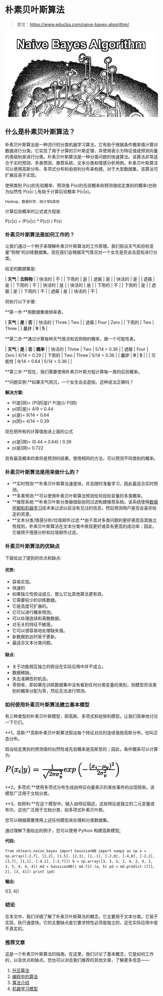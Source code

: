 # 朴素贝叶斯算法

> 原文：<https://www.educba.com/naive-bayes-algorithm/>

![Naive-Bayes-Algorithm](img/67911b54161b35a02a719824563b4597.png)



## 什么是朴素贝叶斯算法？

朴素贝叶斯算法是一种流行的分类机器学习算法，它有助于根据条件概率值计算对数据进行分类。它实现了用于计算的贝叶斯定理，并使用表示为特征值或预测向量的类级别来进行分类。朴素贝叶斯算法是一种分类问题的快速算法。该算法非常适合于实时预测、多类预测、推荐系统、文本分类和情感分析用例。朴素贝叶斯算法可以使用高斯分布、多项式分布和伯努利分布来构建。对于大型数据集，该算法可扩展且易于实现。

使用类别 P(c)的先验概率、预测值 P(x)的先验概率和预测值给定类别的概率(也称为似然性 P(x|c ),有助于计算后验概率 P(c|x)。

<small>Hadoop、数据科学、统计学&其他</small>

计算后验概率的公式或方程是:

P(c|x) = (P(x|c) * P(c)) / P(x)

### 朴素贝叶斯算法是如何工作的？

让我们通过一个例子来理解朴素贝叶斯算法的工作原理。我们假设天气和目标变量“购物”的训练数据集。现在我们会根据天气情况对一个女生是否会去逛街进行分类。

给定的数据集是:

| **天气** | **去购物** |
| 快活的 | 不 |
| 下雨的 | 是 |
| 遮蔽 | 是 |
| 快活的 | 是 |
| 遮蔽 | 是 |
| 下雨的 | 不 |
| 快活的 | 是 |
| 快活的 | 是 |
| 下雨的 | 不 |
| 下雨的 | 是 |
| 遮蔽 | 是 |
| 下雨的 | 不 |
| 遮蔽 | 是 |
| 快活的 | 不 |

将执行以下步骤:

**第一步:**用数据集做频率表。

| **天气** | **是** | **否** |
| 快活的 | Three | Two |
| 遮蔽 | Four | Zero |
| 下雨的 | Two | Three |
| **总计** | **9** | **5** |

**第二步:**通过计算每种天气情况和去购物的概率，做一个可能性表。

| **天气** | **是** | **否** | **概率** |
| 快活的 | Three | Two | 5/14 = 0.36 |
| 遮蔽 | Four | Zero | 4/14 = 0.29 |
| 下雨的 | Two | Three | 5/14 = 0.36 |
| **总计** | **9** | **5** |  |
| 可能性 | 9/14 = 0.64 | 5/14 = 0.36 |  |

**第三步:**现在，我们需要使用朴素贝叶斯方程计算每一类的后验概率。

**问题实例:**如果天气阴沉，一个女生会去逛街。这种说法正确吗？

**解决方案:**

*   P(是|阴)= (P(阴|是)* P(是))/ P(阴)
*   p(阴|是)= 4/9 = 0.44
*   p(是)= 9/14 = 0.64
*   p(阴)= 4/14 = 0.39

现在把所有的计算值放进上面的公式

*   p(是|阴)= (0.44 * 0.64) / 0.39
*   p(是|阴)= 0.722

具有最高概率的类将是预测的结果。使用相同的方法，可以预测不同类别的概率。

### 朴素贝叶斯算法是用来做什么的？

*   **实时预测:**朴素贝叶斯算法速度快，并且随时准备学习，因此最适合实时预测。
*   **多类预测:**可以使用朴素贝叶斯算法预测任何目标变量的多类概率。
*   **推荐系统:**朴素贝叶斯分类器借助协同过滤构建推荐系统。该系统使用[数据挖掘和机器学习](https://www.educba.com/data-mining-vs-machine-learning/)技术来过滤以前没有见过的信息，然后预测用户是否会喜欢给定的资源。
*   **文本分类/情感分析/垃圾邮件过滤:**由于其对多类问题的更好表现及其独立性规则，朴素贝叶斯算法在文本分类中表现更好或具有更高的成功率；因此，它被用于情感分析和垃圾邮件过滤。

### 朴素贝叶斯算法的优缺点

下面给出了提到的优点和缺点:

#### 优势:

*   容易实现。
*   快速的
*   如果独立性假设成立，那么它比其他算法更有效。
*   它需要较少的训练数据。
*   它是高度可扩展的。
*   它可以进行概率预测。
*   可以处理连续和离散数据。
*   对无关的特征不敏感。
*   它可以很容易地处理缺失值。
*   新数据到达时易于更新。
*   最适合文本分类问题。

#### 缺点:

*   关于功能相互独立的假设在实际应用中并不成立。
*   数据稀缺。
*   失去准确性的机会。
*   零频率，即如果在训练数据集中没有看到任何分类变量的类别，则模型将该类别的概率分配为零，然后无法进行预测。

### 如何使用朴素贝叶斯算法建立基本模型

有三种类型的朴素贝叶斯模型，即高斯、多项式和伯努利模型。让我们简单地讨论一下它们。

**1。高斯:**高斯朴素贝叶斯算法假设每个特征对应的连续值按高斯分布，也叫正态分布。

假设给定类别的预测值的似然性或先验概率是高斯型的；因此，条件概率可以计算为:

![Naive Bayes Algorithm 1](img/51b62fab32bb1df87372ee3f5bf14c44.png)



**2。多项式:**使用多项式分布生成由特征向量表示的某些事件的出现频率。该模型广泛用于文档分类。

**3。伯努利:**在这个模型中，输入由特征描述，这些特征是独立的二元变量或布尔。这也广泛用于文档分类，如多项式朴素贝叶斯。

您可以根据需要使用上述任何模型来处理和分类数据集。

通过理解下面给出的例子，您可以使用 Python 构建高斯模型[:](https://www.educba.com/what-is-python/)

**代码:**

`from sklearn.naive_bayes import GaussianNB
import numpy as np
a = np.array([-2,7], [1,2], [1,5], [2,3], [1,-1], [-2,0], [-4,0], [-2,2], [3,7], [1,1], [-4,1], [-3,7]])
b = np.array([3, 3, 3, 3, 4, 3, 4, 3, 3, 3, 4, 4, 4])
md = GaussianNB()
md.fit (a, b)
pd = md.predict ([[1, 2], [3, 4]])
print (pd)`

**输出:**

([3, 4])

### 结论

在本文中，我们详细了解了朴素贝叶斯算法的概念。它主要用于文本分类。它易于实现，执行速度快。它的主要缺点是它要求特性必须是独立的，这在实际应用中是不真实的。

### 推荐文章

这是一个朴素贝叶斯算法的指南。在这里，我们讨论了基本概念，它是如何工作的，以及优点和缺点。您也可以浏览我们推荐的其他文章，了解更多信息——

1.  [升压算法](https://www.educba.com/Boosting-Algorithm/)
2.  [编程中的算法](https://www.educba.com/algorithm-in-programming/)
3.  [算法介绍](https://www.educba.com/introduction-to-algorithm/)
4.  [机器学习模型](https://www.educba.com/machine-learning-models/)





